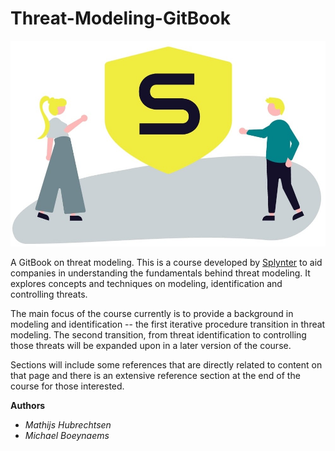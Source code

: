# Threat-Modeling-GitBook
![](Splynter-cover.jpg)

A GitBook on threat modeling.
This is a course developed by [Splynter](https://www.splynter.be/) to aid companies in understanding the fundamentals behind threat modeling.
It explores concepts and techniques on modeling, identification and controlling threats.

The main focus of the course currently is to provide a background in modeling and identification -- the first iterative procedure transition in threat modeling.
The second transition, from threat identification to controlling those threats will be expanded upon in a later version of the course.

Sections will include some references that are directly related to content on that page and there is an extensive reference section at the end of the course for those interested.

**Authors**
* *Mathijs Hubrechtsen*
* *Michael Boeynaems*

